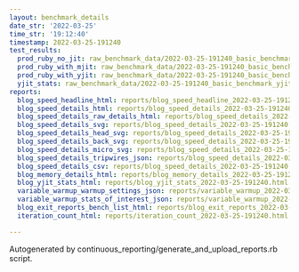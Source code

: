 ```yaml
---
layout: benchmark_details
date_str: '2022-03-25'
time_str: '19:12:40'
timestamp: 2022-03-25-191240
test_results:
  prod_ruby_no_jit: raw_benchmark_data/2022-03-25-191240_basic_benchmark_prod_ruby_no_jit.json
  prod_ruby_with_mjit: raw_benchmark_data/2022-03-25-191240_basic_benchmark_prod_ruby_with_mjit.json
  prod_ruby_with_yjit: raw_benchmark_data/2022-03-25-191240_basic_benchmark_prod_ruby_with_yjit.json
  yjit_stats: raw_benchmark_data/2022-03-25-191240_basic_benchmark_yjit_stats.json
reports:
  blog_speed_headline_html: reports/blog_speed_headline_2022-03-25-191240.html
  blog_speed_details_html: reports/blog_speed_details_2022-03-25-191240.html
  blog_speed_details_raw_details_html: reports/blog_speed_details_2022-03-25-191240.raw_details.html
  blog_speed_details_svg: reports/blog_speed_details_2022-03-25-191240.svg
  blog_speed_details_head_svg: reports/blog_speed_details_2022-03-25-191240.head.svg
  blog_speed_details_back_svg: reports/blog_speed_details_2022-03-25-191240.back.svg
  blog_speed_details_micro_svg: reports/blog_speed_details_2022-03-25-191240.micro.svg
  blog_speed_details_tripwires_json: reports/blog_speed_details_2022-03-25-191240.tripwires.json
  blog_speed_details_csv: reports/blog_speed_details_2022-03-25-191240.csv
  blog_memory_details_html: reports/blog_memory_details_2022-03-25-191240.html
  blog_yjit_stats_html: reports/blog_yjit_stats_2022-03-25-191240.html
  variable_warmup_warmup_settings_json: reports/variable_warmup_2022-03-25-191240.warmup_settings.json
  variable_warmup_stats_of_interest_json: reports/variable_warmup_2022-03-25-191240.stats_of_interest.json
  blog_exit_reports_bench_list_html: reports/blog_exit_reports_2022-03-25-191240.bench_list.html
  iteration_count_html: reports/iteration_count_2022-03-25-191240.html

---
```

Autogenerated by continuous_reporting/generate_and_upload_reports.rb script.
